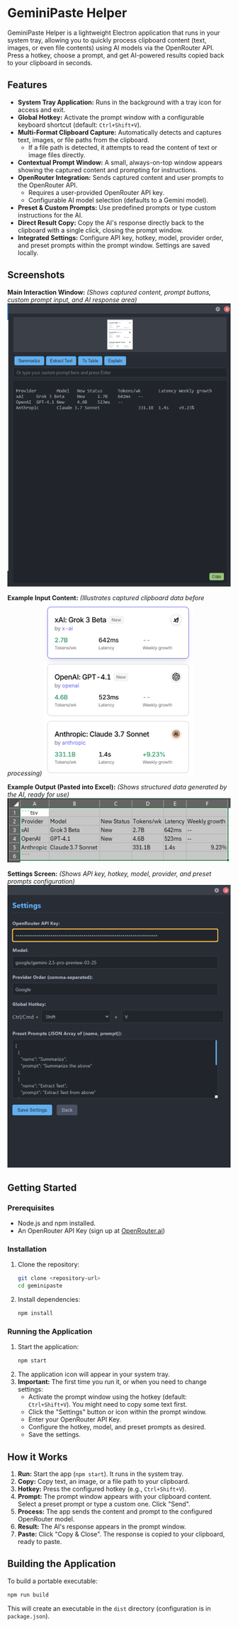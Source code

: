 # GeminiPaste Helper

GeminiPaste Helper is a lightweight Electron application that runs in your system tray, allowing you to quickly process clipboard content (text, images, or even file contents) using AI models via the OpenRouter API. Press a hotkey, choose a prompt, and get AI-powered results copied back to your clipboard in seconds.

## Features

*   **System Tray Application:** Runs in the background with a tray icon for access and exit.
*   **Global Hotkey:** Activate the prompt window with a configurable keyboard shortcut (default: `Ctrl+Shift+V`).
*   **Multi-Format Clipboard Capture:** Automatically detects and captures text, images, or file paths from the clipboard.
    *   If a file path is detected, it attempts to read the content of text or image files directly.
*   **Contextual Prompt Window:** A small, always-on-top window appears showing the captured content and prompting for instructions.
*   **OpenRouter Integration:** Sends captured content and user prompts to the OpenRouter API.
    *   Requires a user-provided OpenRouter API key.
    *   Configurable AI model selection (defaults to a Gemini model).
*   **Preset & Custom Prompts:** Use predefined prompts or type custom instructions for the AI.
*   **Direct Result Copy:** Copy the AI's response directly back to the clipboard with a single click, closing the prompt window.
*   **Integrated Settings:** Configure API key, hotkey, model, provider order, and preset prompts within the prompt window. Settings are saved locally.

## Screenshots

**Main Interaction Window:**
*(Shows captured content, prompt buttons, custom prompt input, and AI response area)*
![Main Window](screenshots/main_window.png)

**Example Input Content:**
*(Illustrates captured clipboard data before processing)*
![Input Content](screenshots/clipcontent_input.png)

**Example Output (Pasted into Excel):**
*(Shows structured data generated by the AI, ready for use)*
![Output Example](screenshots/paste_table_in_excel.png)

**Settings Screen:**
*(Shows API key, hotkey, model, provider, and preset prompts configuration)*
![Settings Screen](screenshots/settings_screen.png)


## Getting Started

### Prerequisites

*   Node.js and npm installed.
*   An OpenRouter API Key (sign up at [OpenRouter.ai](https://openrouter.ai/))

### Installation

1.  Clone the repository:
    ```bash
    git clone <repository-url>
    cd geminipaste
    ```
2.  Install dependencies:
    ```bash
    npm install
    ```

### Running the Application

1.  Start the application:
    ```bash
    npm start
    ```
2.  The application icon will appear in your system tray.
3.  **Important:** The first time you run it, or when you need to change settings:
    *   Activate the prompt window using the hotkey (default: `Ctrl+Shift+V`). You might need to copy some text first.
    *   Click the "Settings" button or icon within the prompt window.
    *   Enter your OpenRouter API Key.
    *   Configure the hotkey, model, and preset prompts as desired.
    *   Save the settings.

## How it Works

1.  **Run:** Start the app (`npm start`). It runs in the system tray.
2.  **Copy:** Copy text, an image, or a file path to your clipboard.
3.  **Hotkey:** Press the configured hotkey (e.g., `Ctrl+Shift+V`).
4.  **Prompt:** The prompt window appears with your clipboard content. Select a preset prompt or type a custom one. Click "Send".
5.  **Process:** The app sends the content and prompt to the configured OpenRouter model.
6.  **Result:** The AI's response appears in the prompt window.
7.  **Paste:** Click "Copy & Close". The response is copied to your clipboard, ready to paste.

## Building the Application

To build a portable executable:

```bash
npm run build
```

This will create an executable in the `dist` directory (configuration is in `package.json`).